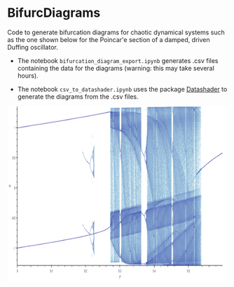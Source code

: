 # BifurcDiagrams

Code to generate bifurcation diagrams for chaotic dynamical systems such as the one shown below for the Poincar\'e section of a damped, driven Duffing oscillator.

 - The notebook `bifurcation_diagram_export.ipynb` generates .csv files containing the data for the diagrams (warning: this may take several hours).
 
 - The notebook `csv_to_datashader.ipynb` uses the package  [Datashader](https://github.com/holoviz/datashader) to generate the diagrams from the .csv files.
 
 <img src="https://github.com/alexeistepa/BifurcDiagrams/blob/main/fullbifurcx_wide.png?raw=true" width="900" height="400">
